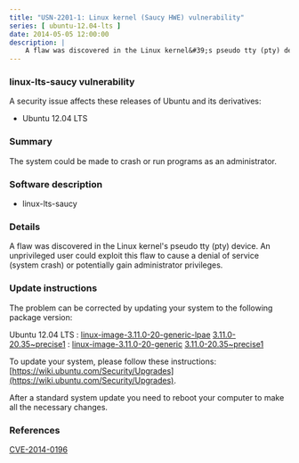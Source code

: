 ```yaml
---
title: "USN-2201-1: Linux kernel (Saucy HWE) vulnerability"
series: [ ubuntu-12.04-lts ]
date: 2014-05-05 12:00:00
description: |
    A flaw was discovered in the Linux kernel&#39;s pseudo tty (pty) device. An unprivileged user could exploit this flaw to cause a denial of service (system crash) or potentially gain administrator privileges. 
--- 
```

 
### linux-lts-saucy vulnerability

A security issue affects these releases of Ubuntu and its derivatives:

* Ubuntu 12.04 LTS

### Summary

The system could be made to crash or run programs as an administrator. 

### Software description

* linux-lts-saucy 

### Details

A flaw was discovered in the Linux kernel&#39;s pseudo tty (pty) device. An unprivileged user could exploit this flaw to cause a denial of service (system crash) or potentially gain administrator privileges. 

### Update instructions

The problem can be corrected by updating your system to the following package version:

Ubuntu 12.04 LTS
 : [linux-image-3.11.0-20-generic-lpae](https://launchpad.net/ubuntu/+source/linux-lts-saucy) <span> [3.11.0-20.35~precise1](https://launchpad.net/ubuntu/+source/linux-lts-saucy/3.11.0-20.35~precise1) </span> 
 : [linux-image-3.11.0-20-generic](https://launchpad.net/ubuntu/+source/linux-lts-saucy) <span> [3.11.0-20.35~precise1](https://launchpad.net/ubuntu/+source/linux-lts-saucy/3.11.0-20.35~precise1) </span> 

To update your system, please follow these instructions: [https://wiki.ubuntu.com/Security/Upgrades](https://wiki.ubuntu.com/Security/Upgrades).

After a standard system update you need to reboot your computer to make all the necessary changes. 

### References

 [CVE-2014-0196](http://people.ubuntu.com/~ubuntu-security/cve/CVE-2014-0196)
 
